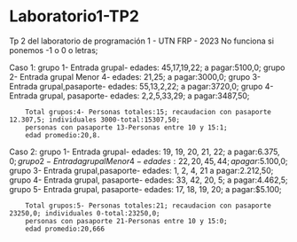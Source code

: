 # Laboratorio1-TP2
Tp 2 del laboratorio de programación 1 - UTN FRP - 2023
No funciona si ponemos -1 o 0 o letras;

Caso 1: grupo 1- Entrada grupal- edades: 45,17,19,22; a pagar:5100,0;
        grupo 2- Entrada grupal Menor 4- edades: 21,25; a pagar:3000,0;
        grupo 3- Entrada grupal,pasaporte- edades: 55,13,2,22; a pagar:3720,0;
        grupo 4- Entrada grupal, pasaporte- edades: 2,2,5,33,29; a pagar:3487,50;
        
        Total grupos:4- Personas totales:15; recaudacion con pasaporte 12.307,5; individuales 3000-total:15307,50;
        personas con pasaporte 13-Personas entre 10 y 15:1;
        edad promedio:20,8.
        
Caso 2: grupo 1- Entrada grupal- edades: 19, 19, 20, 21, 22; a pagar:$6.375,0;
        grupo 2- Entrada grupal Menor 4- edades: 22, 20, 45, 44; a pagar:$5.100,0;
        grupo 3- Entrada grupal,pasaporte- edades: 1, 2, 4, 21 a pagar:2.212,50;
        grupo 4- Entrada grupal, pasaporte- edades: 33, 42, 20, 5; a pagar:4.462,5;
        grupo 5- Entrada grupal, pasaporte- edades: 17, 18, 19, 20; a pagar:$5.100;
        
        Total grupos:5- Personas totales:21; recaudacion con pasaporte 23250,0; individuales 0-total:23250,0;
        personas con pasaporte 21-Personas entre 10 y 15:0;
        edad promedio:20,666
